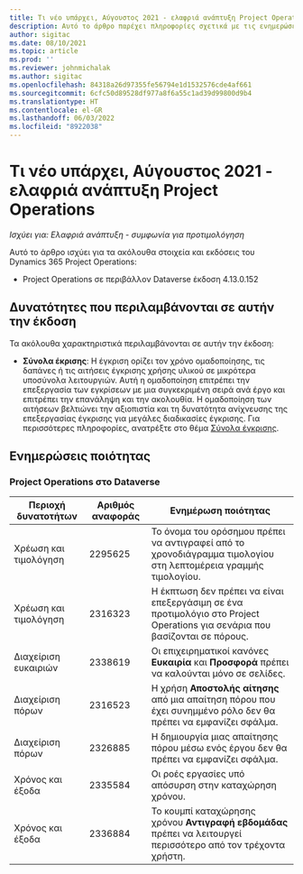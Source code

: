 ```yaml
---
title: Τι νέο υπάρχει, Αύγουστος 2021 - ελαφριά ανάπτυξη Project Operations
description: Αυτό το άρθρο παρέχει πληροφορίες σχετικά με τις ενημερώσεις ποιότητας που είναι διαθέσιμες στην έκδοση Αυγούστου 2021 της ελαφριάς ανάπτυξης του Project Operations.
author: sigitac
ms.date: 08/10/2021
ms.topic: article
ms.prod: ''
ms.reviewer: johnmichalak
ms.author: sigitac
ms.openlocfilehash: 84318a26d97355fe56794e1d1532576cde4af661
ms.sourcegitcommit: 6cfc50d89528df977a8f6a55c1ad39d99800d9b4
ms.translationtype: HT
ms.contentlocale: el-GR
ms.lasthandoff: 06/03/2022
ms.locfileid: "8922038"
---
```

# <a name="whats-new-august-2021---project-operations-lite-deployment"></a>Τι νέο υπάρχει, Αύγουστος 2021 - ελαφριά ανάπτυξη Project Operations

_Ισχύει για: Ελαφριά ανάπτυξη - συμφωνία για προτιμολόγηση_

Αυτό το άρθρο ισχύει για τα ακόλουθα στοιχεία και εκδόσεις του Dynamics 365 Project Operations:

  - Project Operations σε περιβάλλον Dataverse έκδοση 4.13.0.152

## <a name="features-included-in-this-release"></a>Δυνατότητες που περιλαμβάνονται σε αυτήν την έκδοση

Τα ακόλουθα χαρακτηριστικά περιλαμβάνονται σε αυτήν την έκδοση:

- **Σύνολα έκρισης**: Η έγκριση ορίζει τον χρόνο ομαδοποίησης, τις δαπάνες ή τις αιτήσεις έγκρισης χρήσης υλικού σε μικρότερα υποσύνολα λειτουργιών. Αυτή η ομαδοποίηση επιτρέπει την επεξεργασία των εγκρίσεων με μια συγκεκριμένη σειρά ανά έργο και επιτρέπει την επανάληψη και την ακολουθία. Η ομαδοποίηση των αιτήσεων βελτιώνει την αξιοπιστία και τη δυνατότητα ανίχνευσης της επεξεργασίας έγκρισης για μεγάλες διαδικασίες έγκρισης. Για περισσότερες πληροφορίες, ανατρέξτε στο θέμα [Σύνολα έγκρισης](../../approvals/approval-sets.md).

## <a name="quality-updates"></a>Ενημερώσεις ποιότητας

### <a name="project-operations-on-dataverse"></a>Project Operations στο Dataverse

| **Περιοχή δυνατοτήτων** | **Αριθμός αναφοράς** | **Ενημέρωση ποιότητας** |
| --- | --- | --- |
| Χρέωση και τιμολόγηση | 2295625 | Το όνομα του ορόσημου πρέπει να αντιγραφεί από το χρονοδιάγραμμα τιμολογίου στη λεπτομέρεια γραμμής τιμολογίου. |
| Χρέωση και τιμολόγηση | 2316323 | Η έκπτωση δεν πρέπει να είναι επεξεργάσιμη σε ένα προτιμολόγιο στο Project Operations για σενάρια που βασίζονται σε πόρους. |
| Διαχείριση ευκαιριών | 2338619 | Οι επιχειρηματικοί κανόνες **Ευκαιρία** και **Προσφορά** πρέπει να καλούνται μόνο σε σελίδες. |
| Διαχείριση πόρων | 2316523 | Η χρήση **Αποστολής αίτησης** από μια απαίτηση πόρου που έχει συνημμένο ρόλο δεν θα πρέπει να εμφανίζει σφάλμα. |
| Διαχείριση πόρων | 2326885 | Η δημιουργία μιας απαίτησης πόρου μέσω ενός έργου δεν θα πρέπει να εμφανίζει σφάλμα. |
| Χρόνος και έξοδα | 2335584 | Οι ροές εργασίες υπό απόσυρση στην καταχώρηση χρόνου. |
| Χρόνος και έξοδα | 2336884 | Το κουμπί καταχώρησης χρόνου **Αντιγραφή εβδομάδας** πρέπει να λειτουργεί περισσότερο από τον τρέχοντα χρήστη. |
